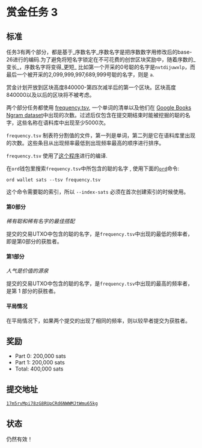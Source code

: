 赏金任务 3
================

标准
--------

任务3有两个部分，都是基于_序数名字_序数名字是把序数数字用修改后的base-26进行的编码.为了避免将短名字锁定在不可花费的创世区块奖励中，随着序数的_变长_，序数名字将变得_更短_ 比如第一个开采的0号聪的名字是`nvtdijuwxlp`，而最后一个被开采的2,099,999,997,689,999号聪的名字，则是 `a`.




赏金计划开放到区块高度840000-第四次减半后的第一个区块。区块高度840000以及以后的区块将不被考虑。



两个部分任务都使用 [frequency.tsv](frequency.tsv), 一个单词的清单以及他们在 [Google Books Ngram dataset](http://storage.googleapis.com/books/ngrams/books/datasetsv2.html)中出现的次数。过滤后仅包含在提交期结束时能被挖掘的聪的名字，这些名称在语料库中出现至少5000次。



`frequency.tsv` 制表符分割值的文件，第一列是单词，第二列是它在语料库里出现的次数。这些条目从出现频率最低到出现频率最高的顺序进行排序。




`frequency.tsv` 使用了[这个程序](https://github.com/casey/onegrams)进行的编译.


在`ord`钱包里搜索`frequency.tsv`中所包含的聪的名字 , 使用下面的[`ord`](https://github.com/ordinals/ord)命令:


```
ord wallet sats --tsv frequency.tsv
```



这个命令需要聪的索引，所以 `--index-sats` 必须在首次创建索引的时候使用。

#### 第0部分

_稀有聪和稀有名字的最佳搭配_

提交的交易UTXO中包含的聪的名字，是`frequency.tsv`中出现的最低的频率者，即是第0部分的获胜者。



#### 第1部分

_人气是价值的源泉_

提交的交易UTXO中包含的聪的名字，是`frequency.tsv`中出现的最高的频率者，是第 1 部分的获胜者。



#### 平局情况

在平局情况下，如果两个提交的出现了相同的频率，则以较早者提交为获胜者。


奖励
------

- Part 0: 200,000 sats
- Part 1: 200,000 sats
- Total: 400,000 sats

提交地址
------------------

[`17m5rvMpi78zG8RUpCRd6NWWMJtWmu65kg`](https://mempool.space/address/17m5rvMpi78zG8RUpCRd6NWWMJtWmu65kg)

## 状态

仍然有效！
